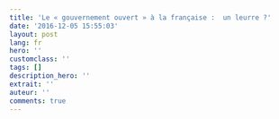 ```yaml
---
title: 'Le « gouvernement ouvert » à la française :  un leurre ?'
date: '2016-12-05 15:55:03'
layout: post
lang: fr
hero: ''
customclass: ''
tags: []
description_hero: ''
extrait: ''
auteur: ''
comments: true
---
```

